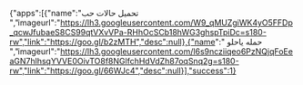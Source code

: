 {"apps":[{"name":"تحميل حالات حب
","imageurl":"https://lh3.googleusercontent.com/W9_qMUZgiWK4yO5FFDp_qcwJfubaeS8CS99qtVXvVPa-RHhOcSCb18hWG3ghspTpiDc=s180-rw","link":"https://goo.gl/b2zMTH","desc":null},{"name":" حمله ياحلو ","imageurl":"https://lh3.googleusercontent.com/l6s9ncziiqeo6PzNQjqFoEeaGN7hlhsqYVVE0OivTO8f8NGlfchHdVdZh87oqSnq2g=s180-rw","link":"https://goo.gl/66WJc4","desc":null}],"success":1}
